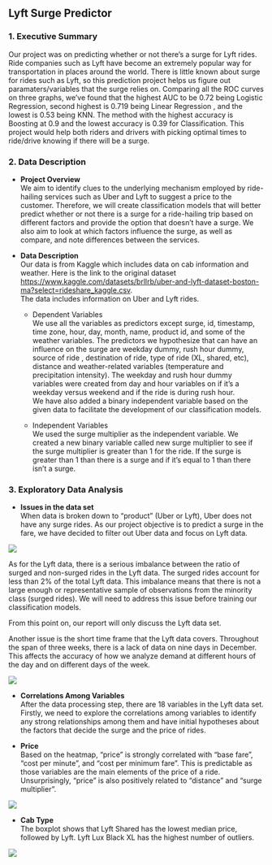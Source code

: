 ## Lyft Surge Predictor

### 1. Executive Summary

Our project was on predicting whether or not there’s a surge for Lyft rides. Ride companies such as Lyft have become an extremely popular way for transportation in places around the world. There is little known about surge for rides such as Lyft, so this prediction project helps us figure out paramaters/variables that the surge relies on. Comparing all the ROC curves on three graphs, we’ve found that the highest AUC to be 0.72 being Logistic Regression, second highest is 0.719 being Linear Regression , and the lowest is 0.53 being KNN. The method with the highest accuracy is Boosting at 0.9 and the lowest accuracy is 0.39 for Classification. This project would help both riders and drivers with picking optimal times to ride/drive knowing if there will be a surge.

### 2. Data Description

-	**Project Overview** <br>
We aim to identify clues to the underlying mechanism employed by ride-hailing services such as Uber and Lyft to suggest a price to the customer. Therefore, we will create classification models that will better predict whether or not there is a surge for a ride-hailing trip based on different factors and provide the option that doesn’t have a surge. We also aim to look at which factors influence the surge, as well as compare, and note differences between the services.

-	**Data Description** <br>
Our data is from Kaggle which includes data on cab information and weather. Here is the link to the original dataset https://www.kaggle.com/datasets/brllrb/uber-and-lyft-dataset-boston-ma?select=rideshare_kaggle.csv. 
<br> The data includes information on Uber and Lyft rides.
    - Dependent Variables <br>
We use all the variables as predictors except surge, id, timestamp, time zone, hour, day, month, name, product id, and some of the weather variables. The predictors we hypothesize that can have an influence on the surge are weekday dummy, rush hour dummy, source of ride , destination of ride, type of ride (XL, shared, etc), distance and weather-related variables (temperature and precipitation intensity). The weekday and rush hour dummy variables were created from day and hour variables on if it’s a weekday versus weekend and if the ride is during rush hour. <br>
We have also added a binary independent variable based on the given data to facilitate the development of our classification models.

    - Independent Variables <br>
    We used the surge multiplier as the independent variable. We created a new binary variable called new surge multiplier to see if the surge multiplier is greater than 1 for the ride. If the surge is greater than 1 than there is a surge and if it’s equal to 1 than there isn’t a surge.
    
### 3. Exploratory Data Analysis

-	**Issues in the data set** <br>
When data is broken down to “product” (Uber or Lyft), Uber does not have any surge rides. As our project objective is to predict a surge in the fare, we have decided to filter out Uber data and focus on Lyft data.

![](https://ppt.cc/fJIYwx@.png)

As for the Lyft data, there is a serious imbalance between the ratio of surged and non-surged rides in the Lyft data. The surged rides account for less than 2% of the total Lyft data. This imbalance means that there is not a large enough or representative sample of observations from the minority class (surged rides). We will need to address this issue before training our classification models. <br>

From this point on, our report will only discuss the Lyft data set. <br>

Another issue is the short time frame that the Lyft data covers. Throughout the span of three weeks, there is a lack of data on nine days in December. This affects the accuracy of how we analyze demand at different hours of the day and on different days of the week.

![](https://ppt.cc/f5hWZx@.png)

-	**Correlations Among Variables** <br>
After the data processing step, there are 18 variables in the Lyft data set. Firstly, we need to explore the correlations among variables to identify any strong relationships among them and have initial hypotheses about the factors that decide the surge and the price of rides.

-	**Price** <br>
Based on the heatmap, “price” is strongly correlated with “base fare”, “cost per minute”, and “cost per minimum fare”. This is predictable as those variables are the main elements of the price of a ride. Unsurprisingly, “price” is also positively related to “distance” and “surge multiplier”.

![](https://ppt.cc/f8Bgbx@.png)

-	**Cab Type** <br>
The boxplot shows that Lyft Shared has the lowest median price, followed by Lyft. Lyft Lux Black XL has the highest number of outliers.

![](https://ppt.cc/fJ1iUx@.png)




